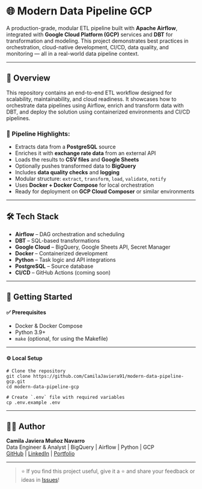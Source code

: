 # 🌐 Modern Data Pipeline GCP

A production-grade, modular ETL pipeline built with **Apache Airflow**, integrated with **Google Cloud Platform (GCP)** services and **DBT** for transformation and modeling. This project demonstrates best practices in orchestration, cloud-native development, CI/CD, data quality, and monitoring — all in a real-world data pipeline context.

---

## 🚀 Overview

This repository contains an end-to-end ETL workflow designed for scalability, maintainability, and cloud readiness. It showcases how to orchestrate data pipelines using Airflow, enrich and transform data with DBT, and deploy the solution using containerized environments and CI/CD pipelines.

### 🔄 Pipeline Highlights:
- Extracts data from a **PostgreSQL** source
- Enriches it with **exchange rate data** from an external API
- Loads the results to **CSV files** and **Google Sheets**
- Optionally pushes transformed data to **BigQuery**
- Includes **data quality checks** and **logging**
- Modular structure: `extract`, `transform`, `load`, `validate`, `notify`
- Uses **Docker + Docker Compose** for local orchestration
- Ready for deployment on **GCP Cloud Composer** or similar environments

---

## 🛠️ Tech Stack

- **Airflow** – DAG orchestration and scheduling
- **DBT** – SQL-based transformations
- **Google Cloud** – BigQuery, Google Sheets API, Secret Manager
- **Docker** – Containerized development
- **Python** – Task logic and API integrations
- **PostgreSQL** – Source database
- **CI/CD** – GitHub Actions (coming soon)

---

## 🚀 Getting Started

#### ✅ Prerequisites

- Docker & Docker Compose
- Python 3.9+
- `make` (optional, for using the Makefile)

---

#### ⚙️ Local Setup

```
# Clone the repository
git clone https://github.com/CamilaJaviera91/modern-data-pipeline-gcp.git
cd modern-data-pipeline-gcp

# Create `.env` file with required variables
cp .env.example .env
```

---

## 👩‍💻 Author

**Camila Javiera Muñoz Navarro**  
Data Engineer & Analyst | BigQuery | Airflow | Python | GCP  
[GitHub](https://github.com/CamilaJaviera91) | [LinkedIn](https://www.linkedin.com/in/camilajavieramn/) | [Portfolio](https://camilajaviera91.github.io/camila-portfolio/)

---

> ⭐ If you find this project useful, give it a ⭐️ and share your feedback or ideas in [Issues](https://github.com/CamilaJaviera91/modern-data-pipeline-gcp/issues)!